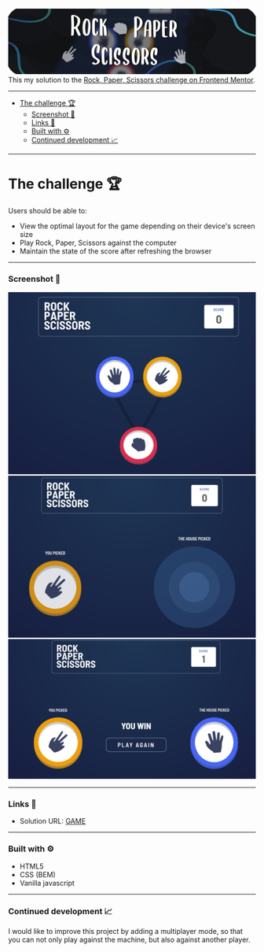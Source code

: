 
![RPS.png](assets%2FRPS.png)
This my solution to the [Rock, Paper, Scissors challenge on Frontend Mentor](https://www.frontendmentor.io/challenges/rock-paper-scissors-game-pTgwgvgH). 

---

<!-- TOC -->
* [The challenge 🏆](#the-challenge-)
    * [Screenshot 📸](#screenshot-)
    * [Links 🔗](#links-)
    * [Built with ⚙️](#built-with-)
    * [Continued development 📈](#continued-development-)
<!-- TOC -->

---

# The challenge 🏆

Users should be able to:

- View the optimal layout for the game depending on their device's screen size
- Play Rock, Paper, Scissors against the computer
- Maintain the state of the score after refreshing the browser

---

### Screenshot 📸

![firstStep.png](assets%2FfirstStep.png)
![secondStep.png](assets%2FsecondStep.png)
![lastStep.png](assets%2FlastStep.png)

---

### Links 🔗

- Solution URL: [GAME](https://daniela-04.github.io/Rock-Paper-Scissors/)

---

### Built with ⚙️



- HTML5
- CSS (BEM)
- Vanilla javascript

---

### Continued development 📈

I would like to improve this project by adding a multiplayer mode, so that you can not only play against the machine, but also against another player. 







